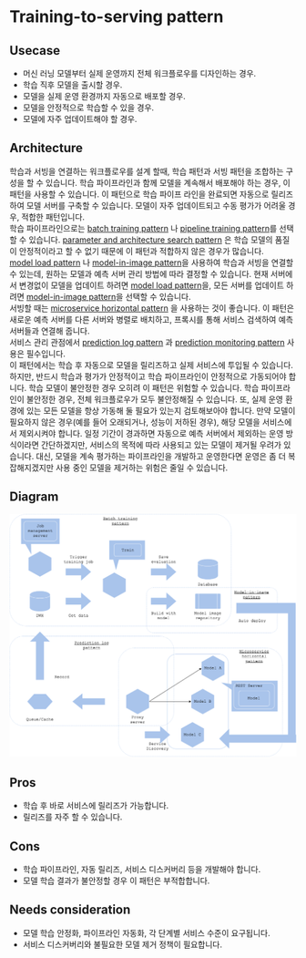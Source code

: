 # Training-to-serving pattern

## Usecase
- 머신 러닝 모델부터 실제 운영까지 전체 워크플로우를 디자인하는 경우. 
- 학습 직후 모델을 출시할 경우.
- 모델을 실제 운영 환경까지 자동으로 배포할 경우. 
- 모델을 안정적으로 학습할 수 있을 경우.
- 모델에 자주 업데이트해야 할 경우.

## Architecture
학습과 서빙을 연결하는 워크플로우를 설계 할때, 학습 패턴과 서빙 패턴을 조합하는 구성을 할 수 있습니다. 학습 파이프라인과 함께 모델을 계속해서  배포해야 하는 경우, 이 패턴을 사용할 수 있습니다. 이 패턴으로 학습 파이프 라인을 완료되면 자동으로 릴리즈하여 모델 서버를 구축할 수 있습니다. 모델이 자주 업데이트되고 수동 평가가 어려울 경우, 적합한 패턴입니다. 
<br>
학습 파이프라인으로는 [batch training pattern](../../Training-patterns/Batch-training-pattern/design_ko.md) 나 [pipeline training pattern](../../Training-patterns/Pipeline-training-pattern/design_ko.md)를 선택할 수 있습니다. [parameter and architecture search pattern](../../Training-patterns/Parameter-and-architecture-search-pattern/design_ko.md) 은 학습 모델의 품질이 안정적이라고 할 수 없기 때문에 이 패턴과 적합하지 않은 경우가 많습니다. 
<br>
[model load pattern](../../Operation-patterns/Model-load-pattern/design_ko.md) 나 [model-in-image pattern](../../Operation-patterns/Model-in-image-pattern/design_ko.md)을 사용하여 학습과 서빙을 연결할 수 있는데, 원하는 모델과 예측 서버 관리 방법에 따라 결정할 수 있습니다. 현재 서버에서 변경없이 모델을 업데이트 하려면 [model load pattern](../../Operation-patterns/Model-load-pattern/design_ko.md)을, 
모든 서버를 업데이트 하려면  [model-in-image pattern](../../Operation-patterns/Model-in-image-pattern/design_ko.md)을 선택할 수 있습니다. 
<br>
서빙할 때는 [microservice horizontal pattern](../../Serving-patterns/Microservice-horizontal-pattern/design_ko.md) 을 사용하는 것이 좋습니다. 이 패턴은 새로운 예측 서버를 다른 서버와 병렬로 배치하고, 프록시를 통해 서비스 검색하여 예측 서버들과 연결해 줍니다. 
<br>
서비스 관리 관점에서 [prediction log pattern](../../Operation-patterns/Prediction-log-pattern/design_ko.md) 과 [prediction monitoring pattern](../../Operation-patterns/Prediction-monitoring-pattern/design_ko.md) 사용은 필수입니다. 
<br>
이 패턴에서는 학습 후 자동으로 모델을 릴리즈하고 실제 서비스에 투입될 수 있습니다. 
하지만, 반드시 학습과 평가가 안정적이고 학습 파이프라인이 안정적으로 가동되어야 합니다. 학습 모델이 불안정한 경우 오히려 이 패턴은 위험할 수 있습니다. 학습 파이프라인이 불안정한 경우, 전체 워크플로우가 모두 불안정해질 수 있습니다. 또, 실제 운영 환경에 있는 모든 모델을 항상 가동해 둘 필요가 있는지 검토해보아야 합니다. 만약 모델이 필요하지 않은 경우(예를 들어 오래되거나, 성능이 저하된 경우), 해당 모델을 서비스에서 제외시켜야 합니다. 일정 기간이 경과하면 자동으로 예측 서버에서 제외하는 운영 방식이라면 간단하겠지만, 서비스의 목적에 따라 사용되고 있는 모델이 제거될 우려가 있습니다. 대신, 모델을 계속 평가하는 파이프라인을 개발하고 운영한다면 운영은 좀 더 복잡해지겠지만 사용 중인 모델을 제거하는 위험은 줄일 수 있습니다. 

## Diagram
![diagram](diagram.png)


## Pros
- 학습 후 바로 서비스에 릴리즈가 가능합니다. 
- 릴리즈를 자주 할 수 있습니다. 

## Cons
- 학습 파이프라인, 자동 릴리즈, 서비스 디스커버리 등을 개발해야 합니다.
- 모델 학습 결과가 불안정할 경우 이 패턴은 부적합합니다. 
 

## Needs consideration
- 모델 학습 안정화, 파이프라인 자동화, 각 단계별 서비스 수준이 요구됩니다. 
- 서비스 디스커버리와 불필요한 모델 제거 정책이 필요합니다.

